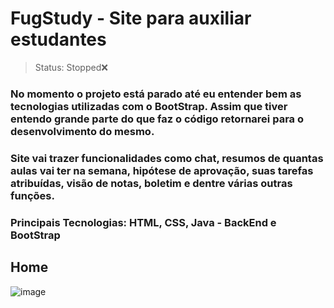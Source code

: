 # FugStudy - Site para auxiliar estudantes

> Status: Stopped&#x274C;

### No momento o projeto está parado até eu entender bem as tecnologias utilizadas com o BootStrap. Assim que tiver entendo grande parte do que faz o código retornarei para o desenvolvimento do mesmo.

### Site vai trazer funcionalidades como chat, resumos de quantas aulas vai ter na semana, hipótese de aprovação, suas tarefas atribuídas, visão de notas, boletim e dentre várias outras funções.

### Principais Tecnologias: HTML, CSS, Java - BackEnd e BootStrap

## Home
![image](https://user-images.githubusercontent.com/84943777/160195536-6f4b68e3-7b96-45a9-af89-64023af3b73b.png)
